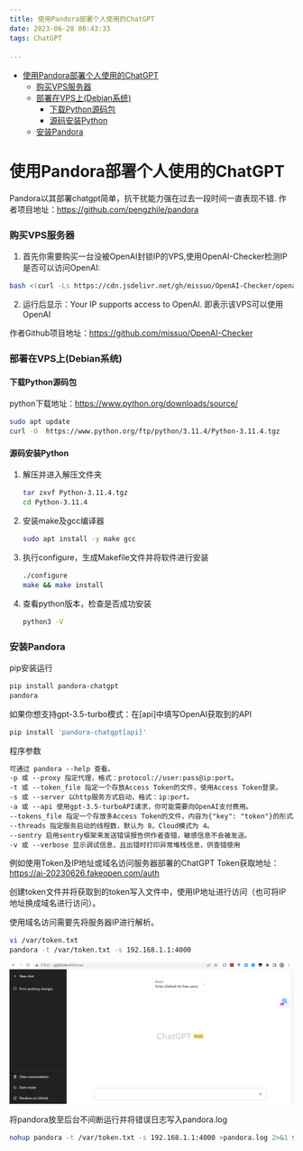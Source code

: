 ```yaml
---
title: 使用Pandora部署个人使用的ChatGPT
date: 2023-06-28 00:43:33
tags: ChatGPT

---
```


- [使用Pandora部署个人使用的ChatGPT](#使用pandora部署个人使用的chatgpt)
    - [购买VPS服务器](#购买vps服务器)
    - [部署在VPS上(Debian系统)](#部署在vps上debian系统)
      - [下载Python源码包](#下载python源码包)
      - [源码安装Python](#源码安装python)
    - [安装Pandora](#安装pandora)

#   使用Pandora部署个人使用的ChatGPT
Pandora以其部署chatgpt简单，抗干扰能力强在过去一段时间一直表现不错.
作者项目地址：https://github.com/pengzhile/pandora

### 购买VPS服务器
1. 首先你需要购买一台没被OpenAI封锁IP的VPS,使用OpenAI-Checker检测IP是否可以访问OpenAI:

```bash
bash <(curl -Ls https://cdn.jsdelivr.net/gh/missuo/OpenAI-Checker/openai.sh)
```
2.  运行后显示：Your IP supports access to OpenAI. 即表示该VPS可以使用OpenAI

作者Github项目地址：https://github.com/missuo/OpenAI-Checker

### 部署在VPS上(Debian系统)

#### 下载Python源码包
   python下载地址：https://www.python.org/downloads/source/

   ```bash
   sudo apt update 
   curl -O  https://www.python.org/ftp/python/3.11.4/Python-3.11.4.tgz 
   ```
####  源码安装Python

1.  解压并进入解压文件夹

    ```bash
    tar zxvf Python-3.11.4.tgz  
    cd Python-3.11.4 
    ```
2.  安装make及gcc编译器
    ```bash 
    sudo apt install -y make gcc  
    ```

3.  执行configure，生成Makefile文件并将软件进行安装
    ```bash
    ./configure  
    make && make install 
    ```

4.  查看python版本，检查是否成功安装
    ```bash
    python3 -V
    ```
### 安装Pandora
pip安装运行

```bash
pip install pandora-chatgpt
pandora
```
如果你想支持gpt-3.5-turbo模式：在[api]中填写OpenAI获取到的API
```bash
pip install 'pandora-chatgpt[api]'
```
程序参数
```html
可通过 pandora --help 查看。
-p 或 --proxy 指定代理，格式：protocol://user:pass@ip:port。
-t 或 --token_file 指定一个存放Access Token的文件，使用Access Token登录。
-s 或 --server 以http服务方式启动，格式：ip:port。
-a 或 --api 使用gpt-3.5-turboAPI请求，你可能需要向OpenAI支付费用。
--tokens_file 指定一个存放多Access Token的文件，内容为{"key": "token"}的形式。
--threads 指定服务启动的线程数，默认为 8，Cloud模式为 4。
--sentry 启用sentry框架来发送错误报告供作者查错，敏感信息不会被发送。
-v 或 --verbose 显示调试信息，且出错时打印异常堆栈信息，供查错使用
```

例如使用Token及IP地址或域名访问服务器部署的ChatGPT
Token获取地址：https://ai-20230626.fakeopen.com/auth

创建token文件并将获取到的token写入文件中，使用IP地址进行访问（也可将IP地址换成域名进行访问）。

使用域名访问需要先将服务器IP进行解析。
```bash
vi /var/token.txt
pandora -t /var/token.txt -s 192.168.1.1:4000
```
![图片显示需要能访问Github](/img-folder/pandora/1.png)

将pandora放至后台不间断运行并将错误日志写入pandora.log

```bash 
nohup pandora -t /var/token.txt -s 192.168.1.1:4000 >pandora.log 2>&1 $
```

